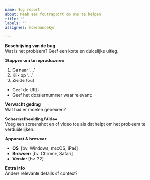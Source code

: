 ```yaml
---
name: Bug report
about: Maak een foutrapport om ons te helpen
title: ''
labels: ''
assignees: koenhandekyn

---
```


**Beschrijving van de bug**  
Wat is het probleem? Geef een korte en duidelijke uitleg.  

**Stappen om te reproduceren**  
1. Ga naar '...’  
2. Klik op '...’  
3. Zie de fout

- Geef de URL: 
- Geef het dossiernummer waar relevant: 

**Verwacht gedrag**  
Wat had er moeten gebeuren?  

**Schermafbeelding/Video**  
Voeg een screenshot en of video toe als dat helpt om het probleem te verduidelijken.  

**Apparaat & browser**  
- **OS:** [bv. Windows, macOS, iPad]  
- **Browser:** [bv. Chrome, Safari]  
- **Versie:** [bv. 22]  

**Extra info**  
Andere relevante details of context?
